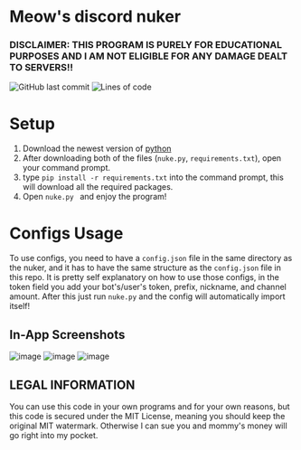 # Meow's discord nuker

 ### DISCLAIMER: THIS PROGRAM IS PURELY FOR EDUCATIONAL PURPOSES AND I AM NOT ELIGIBLE FOR ANY DAMAGE DEALT TO SERVERS!!

![GitHub last commit](https://img.shields.io/github/last-commit/meowistic/discord-token-nuker?style=for-the-badge)
![Lines of code](https://img.shields.io/tokei/lines/github/meowistic/discord-token-nuker?label=lines%20of%20code&style=for-the-badge)

#  Setup

1. Download the newest version of [python](https://www.python.org/downloads/)
2. After downloading both of the files (`nuke.py`, `requirements.txt`), open your command prompt.
3. type  ``pip install -r requirements.txt`` into the command prompt, this will download all the required packages.
4. Open `nuke.py ` and enjoy the program!

# Configs Usage

To use configs, you need to have a `config.json` file in the same directory as the nuker, and it has to have the same structure as the `config.json` file in this repo. 
It is pretty self explanatory on how to use those configs, in the token field you add your bot's/user's token, prefix, nickname, and channel amount. After this just run `nuke.py` and the config will automatically import itself!


## In-App Screenshots
![image](https://user-images.githubusercontent.com/126018790/220769640-f168ba2f-e5be-4661-a61d-e74aed854e91.png)
![image](https://user-images.githubusercontent.com/126018790/220769655-54a4493e-f619-4f84-9a9a-b84183bd0e6d.png)
![image](https://user-images.githubusercontent.com/126018790/220938534-2448e638-7218-43db-8b2d-26ed6cd05feb.png)



## LEGAL INFORMATION

You can use this code in your own programs and for your own reasons, but this code is secured under the MIT License, meaning you should keep the original MIT watermark. Otherwise I can sue you and mommy's money will go right into my pocket.
